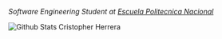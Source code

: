 *Software Engineering Student at [Escuela Politecnica Nacional](https://www.epn.edu.ec/)*

![Github Stats Cristopher Herrera](https://github-readme-stats.vercel.app/api?username=cristoxdxd&count_private=true,issues&show_icons=true&show_owner=true&theme=tokyonight)

<!-- 

